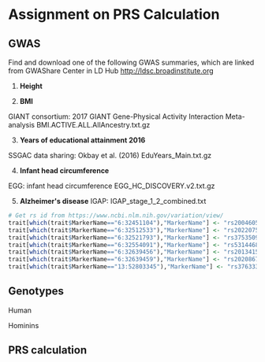 # Assignment on PRS Calculation


## GWAS 
Find and download one of the following GWAS summaries, which are linked from GWAShare Center in LD Hub http://ldsc.broadinstitute.org

1. __Height__



2. __BMI__

GIANT consortium: 2017 GIANT Gene-Physical Activity Interaction Meta-analysis
BMI.ACTIVE.ALL.AllAncestry.txt.gz

3. __Years of educational attainment 2016__

SSGAC data sharing: Okbay et al. (2016)
EduYears_Main.txt.gz

4. __Infant head circumference__

EGG: infant head circumference
EGG_HC_DISCOVERY.v2.txt.gz

5. __Alzheimer's disease__
IGAP: IGAP_stage_1_2_combined.txt
```R
# Get rs id from https://www.ncbi.nlm.nih.gov/variation/view/
trait[which(trait$MarkerName=="6:32451104"),"MarkerName"] <- "rs200460564"
trait[which(trait$MarkerName=="6:32512533"),"MarkerName"] <- "rs202207567"
trait[which(trait$MarkerName=="6:32521793"),"MarkerName"] <- "rs375350961"
trait[which(trait$MarkerName=="6:32554091"),"MarkerName"] <- "rs531446857"
trait[which(trait$MarkerName=="6:32639456"),"MarkerName"] <- "rs201341530"
trait[which(trait$MarkerName=="6:32639459"),"MarkerName"] <- "rs202086737"
trait[which(trait$MarkerName=="13:52803345"),"MarkerName"] <- "rs376333437"
```


## Genotypes

Human


Hominins


## PRS calculation




## 

